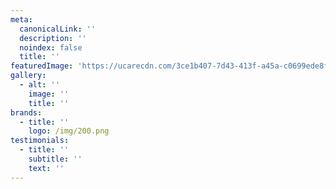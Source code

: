 ```yaml
---
meta:
  canonicalLink: ''
  description: ''
  noindex: false
  title: ''
featuredImage: 'https://ucarecdn.com/3ce1b407-7d43-413f-a45a-c0699ede8f8b/'
gallery:
  - alt: ''
    image: ''
    title: ''
brands:
  - title: ''
    logo: /img/200.png
testimonials:
  - title: ''
    subtitle: ''
    text: ''
---
```


<!-- Use this to force Gatsby to correctly determine optional images/file schema -->
